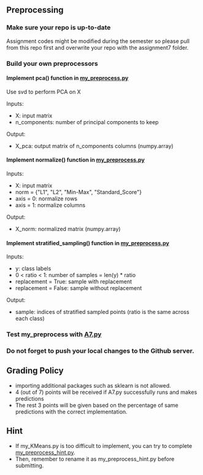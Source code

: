 ## Preprocessing

### Make sure your repo is up-to-date

Assignment codes might be modified during the semester so please pull from this repo first and overwrite your repo with the assignment7 folder. 

### Build your own preprocessors

#### Implement pca() function in [my_preprocess.py](https://github.com/hil-se/fds/blob/master/assignments/assignment7/my_preprocess.py)
Use svd to perform PCA on X

Inputs:
- X: input matrix
- n_components: number of principal components to keep

Output:
- X_pca: output matrix of n_components columns (numpy.array)

#### Implement normalize() function in [my_preprocess.py](https://github.com/hil-se/fds/blob/master/assignments/assignment7/my_preprocess.py)
Inputs:
 - X: input matrix
 - norm = {"L1", "L2", "Min-Max", "Standard_Score"}
 - axis = 0: normalize rows
 - axis = 1: normalize columns
 
Output:
 - X_norm: normalized matrix (numpy.array)

#### Implement stratified_sampling() function in [my_preprocess.py](https://github.com/hil-se/fds/blob/master/assignments/assignment7/my_preprocess.py)
Inputs:
 - y: class labels
 - 0 < ratio < 1: number of samples = len(y) * ratio
 - replacement = True: sample with replacement
 - replacement = False: sample without replacement
 
Output:
 - sample: indices of stratified sampled points
         (ratio is the same across each class)

### Test my_preprocess with [A7.py](https://github.com/hil-se/fds/blob/master/assignments/assignment7/A7.py)

### Do not forget to push your local changes to the Github server.

 
 ## Grading Policy
 - importing additional packages such as sklearn is not allowed.
 - 4 (out of 7) points will be received if A7.py successfully runs and makes predictions
 - The rest 3 points will be given based on the percentage of same predictions with the correct implementation.
 
   
## Hint
 - If my_KMeans.py is too difficult to implement, you can try to complete [my_preprocess_hint.py](https://github.com/hil-se/fds/blob/master/assignments/assignment7/my_preprocess_hint.py).
 - Then, remember to rename it as my_preprocess_hint.py before submitting. 
